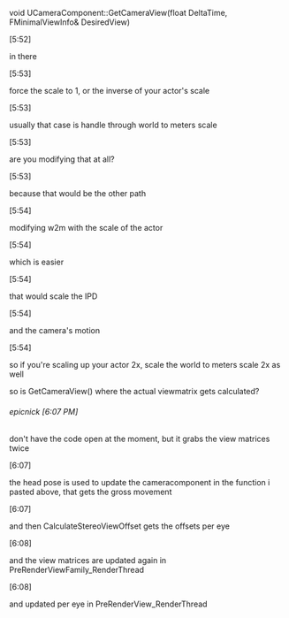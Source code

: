 void UCameraComponent::GetCameraView(float DeltaTime, FMinimalViewInfo& DesiredView)

\[5:52\]

in there

\[5:53\]

force the scale to 1, or the inverse of your actor's scale

\[5:53\]

usually that case is handle through world to meters scale

\[5:53\]

are you modifying that at all?

\[5:53\]

because that would be the other path

\[5:54\]

modifying w2m with the scale of the actor

\[5:54\]

which is easier

\[5:54\]

that would scale the IPD

\[5:54\]

and the camera's motion

\[5:54\]

so if you're scaling up your actor 2x, scale the world to meters scale 2x as well

so is GetCameraView() where the actual viewmatrix gets calculated?

###### epicnick \[6:07 PM\]

don't have the code open at the moment, but it grabs the view matrices twice

\[6:07\]

the head pose is used to update the cameracomponent in the function i pasted above, that gets the gross movement

\[6:07\]

and then CalculateStereoViewOffset gets the offsets per eye

\[6:08\]

and the view matrices are updated again in PreRenderViewFamily_RenderThread

\[6:08\]

and updated per eye in PreRenderView_RenderThread
